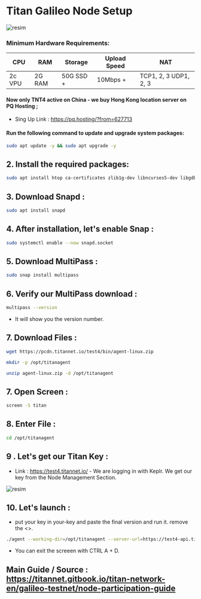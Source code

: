 # Titan Galileo Node Setup

![resim](https://github.com/user-attachments/assets/4c227290-b685-40f1-ae70-fe8524f85e3a)

### Minimum Hardware Requirements:

| CPU      | RAM     | Storage   | Upload Speed | NAT                |
|----------|---------|-----------|--------------|--------------------|
| 2c VPU   | 2G RAM  | 50G SSD + | 10Mbps +     | TCP1, 2, 3 UDP1, 2, 3 |


#### Now only TNT4 active on China - we buy Hong Kong location server on PQ Hosting ; 

- Sing Up Link : https://pq.hosting/?from=627713


#### Run the following command to update and upgrade system packages:

```bash
sudo apt update -y && sudo apt upgrade -y
```
## 2. Install the required packages:

```bash
sudo apt install htop ca-certificates zlib1g-dev libncurses5-dev libgdbm-dev libnss3-dev tmux iptables curl nvme-cli git wget make jq libleveldb-dev build-essential pkg-config ncdu tar clang bsdmainutils lsb-release libssl-dev libreadline-dev libffi-dev jq gcc screen unzip lz4 -y
```

## 3. Download Snapd : 

```bash
sudo apt install snapd
```

## 4. After installation, let's enable Snap : 

```bash
sudo systemctl enable --now snapd.socket
```

## 5. Download MultiPass : 

```bash
sudo snap install multipass
```

## 6. Verify our MultiPass download : 

```bash
multipass --version
```

- It will show you the version number.

## 7. Download Files : 

```bash
wget https://pcdn.titannet.io/test4/bin/agent-linux.zip
```

```bash
mkdir -p /opt/titanagent
```

```bash
unzip agent-linux.zip -d /opt/titanagent
```

## 7. Open Screen : 

```bash
screen -S titan

```
## 8. Enter File : 

```bash
cd /opt/titanagent
```

## 9 . Let's get our Titan Key : 

- Link : https://test4.titannet.io/ - We are logging in with Keplr. We get our key from the Node Management Section.

![resim](https://github.com/user-attachments/assets/1e2864ef-ba38-43a1-800d-37093b3b5f73)

## 10. Let's launch : 

- put your key in your-key and paste the final version and run it. remove the <>.

```bash
./agent --working-dir=/opt/titanagent --server-url=https://test4-api.titannet.io --key=<your-key>
```

- You can exit the screeen with CTRL A + D.

## Main Guide / Source : https://titannet.gitbook.io/titan-network-en/galileo-testnet/node-participation-guide


